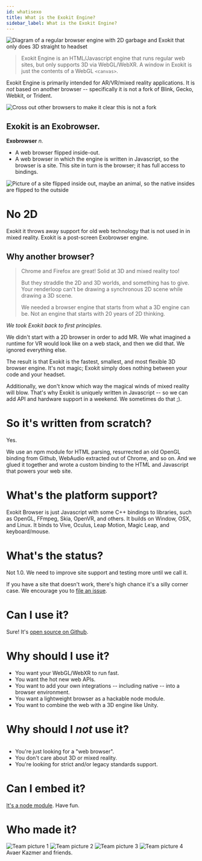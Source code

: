 ```yaml
---
id: whatisexo
title: What is the Exokit Engine?
sidebar_label: What is the Exokit Engine?
---
```


 <img src="https://cdn.rawgit.com/webmixedreality/webmr-docs/media-upload/website/static/media/exokitmediacopy/ChormeStruggleGIF.gif" alt="Diagram of a regular browser engine with 2D garbage and Exokit that only does 3D straight to headset"/>

 > Exokit Engine is an HTML/Javascript engine that runs regular web sites, but only supports 3D via WebGL/WebXR.
 > A window in Exokit is just the contents of a WebGL `<canvas>`.
 
 Exokit Engine is primarily intended for AR/VR/mixed reality applications. It is _not_ based on another browser -- specifically it is not a fork of Blink, Gecko, Webkit, or Trident.

 <img src="https://cdn.rawgit.com/webmixedreality/webmr-docs/media-upload/website/static/media/exokitmediacopy/exokitisnt.gif" alt="Cross out other browsers to make it clear this is not a fork"/>
 
 ## Exokit is an Exobrowser.
 
 **Exobrowser** _n._
   - A web browser flipped inside-out.
   - A web browser in which the engine is written in Javascript, so the browser is a site. This site in turn is the browser; it has full access to bindings.

 <img src="http://via.placeholder.com/400x300" alt="Picture of a site flipped inside out, maybe an animal, so the native insides are flipped to the outside"/>

 # No 2D

 Exokit it throws away support for old web technology that is not used in in mixed reality. Exokit is a post-screen Exobrowser engine.
  
  ## Why another browser?

  > Chrome and Firefox are great! Solid at 3D and mixed reality too!
  >
  > But they straddle the 2D and 3D worlds, and something has to give. Your renderloop can't be drawing a synchronous 2D scene while drawing a 3D scene.
  >
  > We needed a browser engine that starts from what a 3D engine can be. Not an engine that starts with 20 years of 2D thinking.

  *We took Exokit back to first principles.*
  
  We didn't start with a 2D browser in order to add MR. We what imagined a runtime for VR would look like on a web stack, and then we did that. We ignored everything else.
  
  The result is that Exokit is the fastest, smallest, and most flexible 3D browser engine. It's not magic; Exokit simply does nothing between your code and your headset.

  Additionally, we don't know which way the magical winds of mixed reality will blow. That's why Exokit is uniquely written in Javascript -- so we can add API and hardware support in a weekend. We sometimes do that ;).

  # So it's written from scratch?

  Yes.
  
  We use an npm module for HTML parsing, resurrected an old OpenGL binding from Github, WebAudio extracted out of Chrome, and so on. And we glued it together and wrote a custom binding to the HTML and Javascript that powers your web site.

  # What's the platform support?

  Exokit Browser is just Javascript with some C++ bindings to libraries, such as OpenGL, FFmpeg, Skia, OpenVR, and others. It builds on Window, OSX, and Linux. It binds to Vive, Oculus, Leap Motion, Magic Leap, and keyboard/mouse.

  # What's the status?

  Not 1.0. We need to improve site support and testing more until we call it.

  If you have a site that doesn't work, there's high chance it's a silly corner case. We encourage you to [file an issue](https://github.com/webmixedreality/exokit/issues/new).

  # Can I use it?

  Sure! It's [open source on Github](https://github.com/webmixedreality/exokit).

  # Why should I use it?

  - You want your WebGL/WebXR to run fast.
  - You want the hot new web APIs.
  - You want to add your own integrations -- including native -- into a browser environment.
  - You want a lightweight browser as a hackable node module.
  - You want to combine the web with a 3D engine like Unity.

  # Why should I *not* use it?

  <img src="https://cdn.rawgit.com/webmixedreality/webmr-docs/media-upload/website/static/media/exokitmediacopy/giphy.gif" alt=""/>

  - You're just looking for a "web browser".
  - You don't care about 3D or mixed reality.
  - You're looking for strict and/or legacy standards support.

  # Can I embed it?

  [It's a node module](https://github.com/webmixedreality/exokit/blob/master/package.json). Have fun.

  # Who made it?

 <img src="https://cdn.rawgit.com/webmixedreality/webmr-docs/media-upload/website/static/media/exokitmediacopy/avaer.jpg" alt="Team picture 1"/>
 <img src="https://cdn.rawgit.com/webmixedreality/webmr-docs/media-upload/website/static/media/exokitmediacopy/chrisE.jpg" alt="Team picture 2"/>
 <img src="https://cdn.rawgit.com/webmixedreality/webmr-docs/media-upload/website/static/media/exokitmediacopy/nick.jpg" alt="Team picture 3"/>
 <img src="https://cdn.rawgit.com/webmixedreality/webmr-docs/media-upload/website/static/media/exokitmediacopy/chrisLT.jpg" alt="Team picture 4"/>
  Avaer Kazmer and friends.
